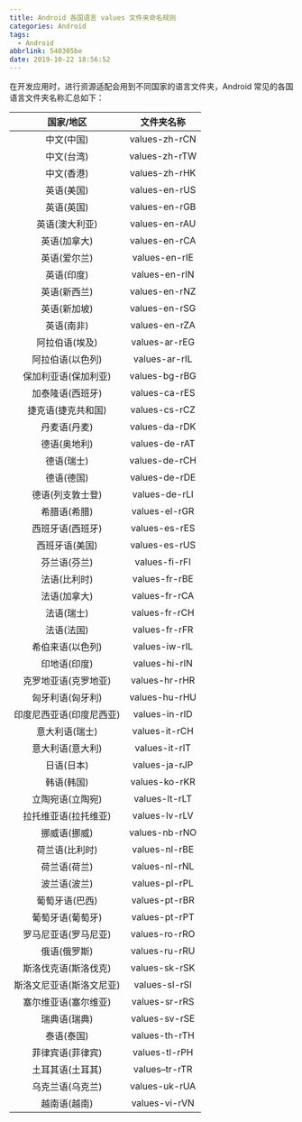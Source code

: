 ```yaml
---
title: Android 各国语言 values 文件夹命名规则
categories: Android
tags:
  - Android
abbrlink: 540305be
date: 2019-10-22 18:56:52
---
```


在开发应用时，进行资源适配会用到不同国家的语言文件夹，Android 常见的各国语言文件夹名称汇总如下：

| 国家/地区                | 文件夹名称     | 
| :----------------------: | :------------: | 
| 中文(中国)               | values-zh-rCN  |
| 中文(台湾)               | values-zh-rTW  |
| 中文(香港)               | values-zh-rHK  |
| 英语(美国)               | values-en-rUS  |
| 英语(英国)               | values-en-rGB  |
| 英语(澳大利亚)           | values-en-rAU  |
| 英语(加拿大)             | values-en-rCA  |
| 英语(爱尔兰)             | values-en-rIE  |
| 英语(印度)               | values-en-rIN  |
| 英语(新西兰)             | values-en-rNZ  |
| 英语(新加坡)             | values-en-rSG  |
| 英语(南非)               | values-en-rZA  |
| 阿拉伯语(埃及)           | values-ar-rEG  |
| 阿拉伯语(以色列)         | values-ar-rIL  |
| 保加利亚语(保加利亚)     | values-bg-rBG  |
| 加泰隆语(西班牙)         | values-ca-rES  |
| 捷克语(捷克共和国)       | values-cs-rCZ  |
| 丹麦语(丹麦)             | values-da-rDK  |
| 德语(奥地利)             | values-de-rAT  |
| 德语(瑞士)               | values-de-rCH  |
| 德语(德国)               | values-de-rDE  |
| 德语(列支敦士登)         | values-de-rLI  |
| 希腊语(希腊)             | values-el-rGR  |
| 西班牙语(西班牙)         | values-es-rES  |
| 西班牙语(美国)           | values-es-rUS  |
| 芬兰语(芬兰)             | values-fi-rFI  |
| 法语(比利时)             | values-fr-rBE  |
| 法语(加拿大)             | values-fr-rCA  |
| 法语(瑞士)               | values-fr-rCH  |
| 法语(法国)               | values-fr-rFR  |
| 希伯来语(以色列)         | values-iw-rIL  |
| 印地语(印度)             | values-hi-rIN  |
| 克罗地亚语(克罗地亚)     | values-hr-rHR  |
| 匈牙利语(匈牙利)         | values-hu-rHU  |
| 印度尼西亚语(印度尼西亚) | values-in-rID  |
| 意大利语(瑞士)           | values-it-rCH  |
| 意大利语(意大利)         | values-it-rIT  |
| 日语(日本)               | values-ja-rJP  |
| 韩语(韩国)               | values-ko-rKR  |
| 立陶宛语(立陶宛)         | values-lt-rLT  |
| 拉托维亚语(拉托维亚)     | values-lv-rLV  |
| 挪威语(挪威)             | values-nb-rNO  |
| 荷兰语(比利时)           | values-nl-rBE  |
| 荷兰语(荷兰)             | values-nl-rNL  |
| 波兰语(波兰)             | values-pl-rPL  |
| 葡萄牙语(巴西)           | values-pt-rBR  |
| 葡萄牙语(葡萄牙)         | values-pt-rPT  |
| 罗马尼亚语(罗马尼亚)     | values-ro-rRO  |
| 俄语(俄罗斯)             | values-ru-rRU  |
| 斯洛伐克语(斯洛伐克)     | values-sk-rSK  |
| 斯洛文尼亚语(斯洛文尼亚) | values-sl-rSI  |
| 塞尔维亚语(塞尔维亚)     | values-sr-rRS  |
| 瑞典语(瑞典)             | values-sv-rSE  |
| 泰语(泰国)               | values-th-rTH  |
| 菲律宾语(菲律宾)         | values-tl-rPH  |
| 土耳其语(土耳其)         | values–tr-rTR  |
| 乌克兰语(乌克兰)         | values-uk-rUA  |
| 越南语(越南)             | values-vi-rVN  |

